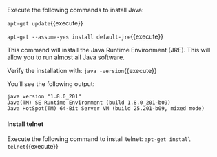 Execute the following commands to install Java:

`apt-get update`{{execute}} 

`apt-get --assume-yes install default-jre`{{execute}} 

This command will install the Java Runtime Environment (JRE). This will allow you to run almost all Java software.

Verify the installation with: `java -version`{{execute}} 

You’ll see the following output:

```
java version "1.8.0_201"
Java(TM) SE Runtime Environment (build 1.8.0_201-b09)
Java HotSpot(TM) 64-Bit Server VM (build 25.201-b09, mixed mode)
```

#### Install telnet
Execute the following command to install telnet:
`apt-get install telnet`{{execute}} 